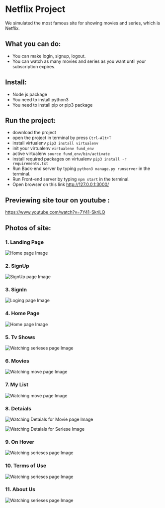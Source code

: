 # Netflix Project 

We simulated the most famous site for showing movies and series, which is Netflix.

## What you can do:

* You can make login, signup, logout.
* You can watch as many movies and series as you want until your subscription expires.





## Install:

* Node js package
* You need to install python3
* You need to install pip or pip3 package

## Run the project: 

* download the project 
* open the project in terminal by press `Ctrl-Alt+T`
* install virtualenv `pip3 install virtualenv` 
* init your virtualenv `virtualenv fund_env`
* active virtualenv `source fund_env/bin/activate`
* install required packages on virtualenv `pip3 install -r requirements.txt`
* Run Back-end server by typing `python3 manage.py runserver` in the terminal.
* Run Front-end server by typing `npm start` in the terminal.
* Open browser on this link http://127.0.0.1:3000/


## Previewing site tour on youtube :
https://www.youtube.com/watch?v=7Y41-SkriLQ

## Photos of site: 

### 1. Landing Page
![Home page Image](https://github.com/hanimohsen31/Netflix-V.4-AIO/blob/main/IMGS/landing.jpg)

### 2. SignUp
![SignUp page Image](https://github.com/hanimohsen31/Netflix-V.4-AIO/blob/main/IMGS/signup.jpg)

### 3. SignIn
![Loging page Image](https://github.com/hanimohsen31/Netflix-V.4-AIO/blob/main/IMGS/signin.jpg)

### 4. Home Page
![Home page Image](https://github.com/hanimohsen31/Netflix-V.4-AIO/blob/main/IMGS/home.jpg)

### 5. Tv Shows 
![Watching serieses page Image](https://github.com/hanimohsen31/Netflix-V.4-AIO/blob/main/IMGS/tvshows.jpg)

### 6. Movies
![Watching move page Image](https://github.com/hanimohsen31/Netflix-V.4-AIO/blob/main/IMGS/movies.jpg)

### 7. My List
![Watching move page Image](https://github.com/hanimohsen31/Netflix-V.4-AIO/blob/main/IMGS/mylist.jpg)

### 8. Detaials 
![Watching Detaials for Movie page Image](https://github.com/hanimohsen31/Netflix-V.4-AIO/blob/main/IMGS/detailsmovie.jpg)

![Watching Detaials for Seriese Image](https://github.com/hanimohsen31/Netflix-V.4-AIO/blob/main/IMGS/detailstvshow.jpg)

### 9. On Hover 
![Watching serieses page Image](https://github.com/hanimohsen31/Netflix-V.4-AIO/blob/main/IMGS/hover.jpg)

### 10. Terms of Use
![Watching serieses page Image](https://github.com/hanimohsen31/Netflix-V.4-AIO/blob/main/IMGS/terms.jpg)

### 11. About Us
![Watching serieses page Image](https://github.com/hanimohsen31/Netflix-V.4-AIO/blob/main/IMGS/about.jpg)
